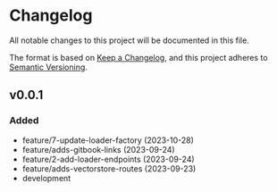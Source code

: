 # Changelog

All notable changes to this project will be documented in this file.

The format is based on [Keep a Changelog](https://keepachangelog.com/en/1.0.0/),
and this project adheres to [Semantic Versioning](https://semver.org/spec/v2.0.0.html).

## v0.0.1
### Added 
  - feature/7-update-loader-factory (2023-10-28)
  - feature/adds-gitbook-links (2023-09-24)
  - feature/2-add-loader-endpoints (2023-09-24)
  - feature/adds-vectorstore-routes (2023-09-23)
  - development
